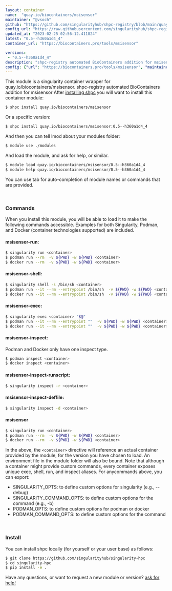 ```yaml
---
layout: container
name:  "quay.io/biocontainers/msisensor"
maintainer: "@vsoch"
github: "https://github.com/singularityhub/shpc-registry/blob/main/quay.io/biocontainers/msisensor/container.yaml"
config_url: "https://raw.githubusercontent.com/singularityhub/shpc-registry/main/quay.io/biocontainers/msisensor/container.yaml"
updated_at: "2023-02-25 02:56:12.411824"
latest: "0.5--h360a1d4_4"
container_url: "https://biocontainers.pro/tools/msisensor"

versions:
 - "0.5--h360a1d4_4"
description: "shpc-registry automated BioContainers addition for msisensor"
config: {"url": "https://biocontainers.pro/tools/msisensor", "maintainer": "@vsoch", "description": "shpc-registry automated BioContainers addition for msisensor", "latest": {"0.5--h360a1d4_4": "sha256:8b39953718d53c5b4f809531f750f7d0708a72275cb3028ec7d6c7ad2538c118"}, "tags": {"0.5--h360a1d4_4": "sha256:8b39953718d53c5b4f809531f750f7d0708a72275cb3028ec7d6c7ad2538c118"}, "docker": "quay.io/biocontainers/msisensor"}
---
```


This module is a singularity container wrapper for quay.io/biocontainers/msisensor.
shpc-registry automated BioContainers addition for msisensor
After [installing shpc](#install) you will want to install this container module:


```bash
$ shpc install quay.io/biocontainers/msisensor
```

Or a specific version:

```bash
$ shpc install quay.io/biocontainers/msisensor:0.5--h360a1d4_4
```

And then you can tell lmod about your modules folder:

```bash
$ module use ./modules
```

And load the module, and ask for help, or similar.

```bash
$ module load quay.io/biocontainers/msisensor/0.5--h360a1d4_4
$ module help quay.io/biocontainers/msisensor/0.5--h360a1d4_4
```

You can use tab for auto-completion of module names or commands that are provided.

<br>

### Commands

When you install this module, you will be able to load it to make the following commands accessible.
Examples for both Singularity, Podman, and Docker (container technologies supported) are included.

#### msisensor-run:

```bash
$ singularity run <container>
$ podman run --rm  -v ${PWD} -w ${PWD} <container>
$ docker run --rm  -v ${PWD} -w ${PWD} <container>
```

#### msisensor-shell:

```bash
$ singularity shell -s /bin/sh <container>
$ podman run --it --rm --entrypoint /bin/sh  -v ${PWD} -w ${PWD} <container>
$ docker run --it --rm --entrypoint /bin/sh  -v ${PWD} -w ${PWD} <container>
```

#### msisensor-exec:

```bash
$ singularity exec <container> "$@"
$ podman run --it --rm --entrypoint ""  -v ${PWD} -w ${PWD} <container> "$@"
$ docker run --it --rm --entrypoint ""  -v ${PWD} -w ${PWD} <container> "$@"
```

#### msisensor-inspect:

Podman and Docker only have one inspect type.

```bash
$ podman inspect <container>
$ docker inspect <container>
```

#### msisensor-inspect-runscript:

```bash
$ singularity inspect -r <container>
```

#### msisensor-inspect-deffile:

```bash
$ singularity inspect -d <container>
```



#### msisensor

```bash
$ singularity run <container>
$ podman run --rm  -v ${PWD} -w ${PWD} <container>
$ docker run --rm  -v ${PWD} -w ${PWD} <container>
```


In the above, the `<container>` directive will reference an actual container provided
by the module, for the version you have chosen to load. An environment file in the
module folder will also be bound. Note that although a container
might provide custom commands, every container exposes unique exec, shell, run, and
inspect aliases. For anycommands above, you can export:

 - SINGULARITY_OPTS: to define custom options for singularity (e.g., --debug)
 - SINGULARITY_COMMAND_OPTS: to define custom options for the command (e.g., -b)
 - PODMAN_OPTS: to define custom options for podman or docker
 - PODMAN_COMMAND_OPTS: to define custom options for the command

<br>

### Install

You can install shpc locally (for yourself or your user base) as follows:

```bash
$ git clone https://github.com/singularityhub/singularity-hpc
$ cd singularity-hpc
$ pip install -e .
```

Have any questions, or want to request a new module or version? [ask for help!](https://github.com/singularityhub/singularity-hpc/issues)